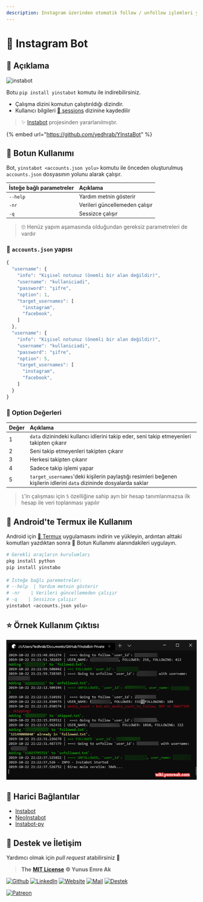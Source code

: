 ```yaml
---
description: Instagram üzerinden otomatik follow / unfollow işlemleri yapan botun kullanımı
---
```


# 🤖 Instagram Bot

## 🗽 Açıklama

![instabot](https://raw.githubusercontent.com/yedhrab/YInstaBot/master/res/instabot.png)

Botu `pip install yinstabot` komutu ile indirebilirsiniz.

* Çalışma dizini komutun çalıştırıldığı dizindir.
* Kullanıcı bilgileri [🤵 sessions](./sessions) dizinine kaydedilir

> ✨ [Instabot](https://github.com/instagrambot/instabot) projesinden yararlanılmıştır.

{% embed url="https://github.com/yedhrab/YInstaBot" %}

## 📑 Botun Kullanımı

Bot, `yinstabot <accounts.json yolu>` komutu ile önceden oluşturulmuş `accounts.json` dosyasının yolunu alarak çalışır.

| İsteğe bağlı parametreler | Açıklama |
| :--- | :--- |
| `--help` | Yardım metnin gösterir |
| `-nr` | Verileri güncellemeden çalışır |
| `-q` | Sessizce çalışır |

> 🙄 Henüz yapım aşamasında olduğundan gereksiz parametreleri de vardır

### 📂 `accounts.json` yapısı

```javascript
{
  "username": {
    "info": "Kişisel notunuz (önemli bir alan değildir)",
    "username": "kullaniciadi",
    "password": "şifre",
    "option": 1,
    "target_usernames": [
      "instagram",
      "facebook",
    ]
  },
  "username": {
    "info": "Kişisel notunuz (önemli bir alan değildir)",
    "username": "kullaniciadi",
    "password": "şifre",
    "option": 5,
    "target_usernames": [
      "instagram",
      "facebook",
    ]
  }
}
```

### 🔨 Option Değerleri

| Değer | Açıklama |
| :--- | :--- |
| 1 | `data` dizinindeki kullancı idlerini takip eder, seni takip etmeyenleri takipten çıkarır |
| 2 | Seni takip etmeyenleri takipten çıkarır |
| 3 | Herkesi takipten çıkarır |
| 4 | Sadece takip işlemi yapar |
| 5 | `target_usernames`'deki kişilerin paylaştığı resimleri beğenen kişilerin idlerini `data` dizininde dosyalarda saklar |

> `1`'in çalışması için `5` özelliğine sahip ayrı bir hesap tanımlanmazsa ilk hesap ile veri toplanması yapılır

## 🖤 Android'te Termux ile Kullanım

Android için [🖤 Termux](https://play.google.com/store/apps/details?id=com.termux&hl=en) uygulamasını indirin ve yükleyin, ardıntan alttaki komutları yazdıktan sonra 📑 Botun Kullanımı alanındakileri uygulayın.

```bash
# Gerekli araçların kurulumları
pkg install python
pip install yinstabo

# İsteğe bağlı paremetreler:
# --help  | Yardım metnin gösterir
# -nr    | Verileri güncellemeden çalışır
# -q    | Sessizce çalışır
yinstabot <accounts.json yolu>
```

## ⭐ Örnek Kullanım Çıktısı

![](../.gitbook/assets/image%20%2849%29.png)

## 🔗 Harici Bağlantılar

* [Instabot](https://github.com/instagrambot/instabot)
* [NeoInstabot](https://github.com/yurilaaziz/neo-instabot)
* [Instabot-py](https://github.com/instabot-py/instabot.py)

## 💖 Destek ve İletişim

Yardımcı olmak için _pull request_ atabilirsiniz 🤗

> **The** [**MIT License**](https://choosealicense.com/licenses/mit/) **© Yunus Emre Ak**

[![Github](https://drive.google.com/uc?id=1PzkuWOoBNMg0uOMmqwHtVoYt0WCqi-O5)](https://github.com/yedhrab) [![LinkedIn](https://drive.google.com/uc?id=1hvdil0ZHVEzekQ4AYELdnPOqzunKpnzJ)](https://www.linkedin.com/in/yemreak/) [![Website](https://drive.google.com/uc?id=1wR8Ph0FBs36ZJl0Ud-HkS0LZ9b66JBqJ)](https://yemreak.com) [![Mail](https://drive.google.com/uc?id=142rP0hbrnY8T9kj_84_r7WxPG1hzWEcN)](mailto::yedhrab@gmail.com?subject=YBilgiler%20%7C%20Github) [![Destek](https://drive.google.com/uc?id=1zyU7JWlw4sJTOx46gJlHOfYBwGIkvMQs)](https://gogetfunding.com/yemreak/)

[![Patreon](https://drive.google.com/uc?id=11YmCRmySX7v7QDFS62ST2JZuE70RFjDG)](https://www.patreon.com/yemreak/)


